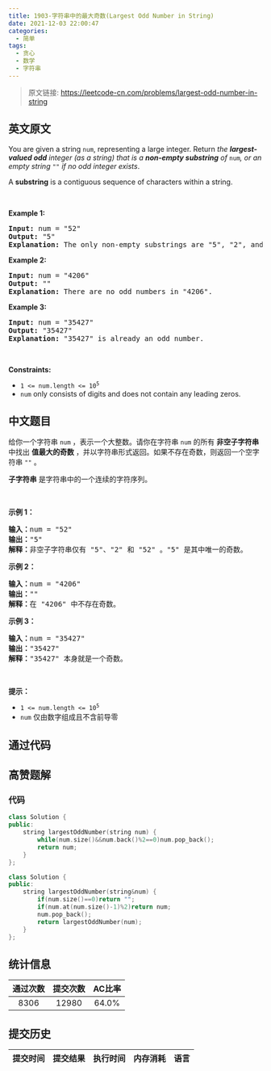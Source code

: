 ```yaml
---
title: 1903-字符串中的最大奇数(Largest Odd Number in String)
date: 2021-12-03 22:00:47
categories:
  - 简单
tags:
  - 贪心
  - 数学
  - 字符串
---
```


> 原文链接: https://leetcode-cn.com/problems/largest-odd-number-in-string


## 英文原文
<div><p>You are given a string <code>num</code>, representing a large integer. Return <em>the <strong>largest-valued odd</strong> integer (as a string) that is a <strong>non-empty substring</strong> of </em><code>num</code><em>, or an empty string </em><code>&quot;&quot;</code><em> if no odd integer exists</em>.</p>

<p>A <strong>substring</strong> is a contiguous sequence of characters within a string.</p>

<p>&nbsp;</p>
<p><strong>Example 1:</strong></p>

<pre>
<strong>Input:</strong> num = &quot;52&quot;
<strong>Output:</strong> &quot;5&quot;
<strong>Explanation:</strong> The only non-empty substrings are &quot;5&quot;, &quot;2&quot;, and &quot;52&quot;. &quot;5&quot; is the only odd number.
</pre>

<p><strong>Example 2:</strong></p>

<pre>
<strong>Input:</strong> num = &quot;4206&quot;
<strong>Output:</strong> &quot;&quot;
<strong>Explanation:</strong> There are no odd numbers in &quot;4206&quot;.
</pre>

<p><strong>Example 3:</strong></p>

<pre>
<strong>Input:</strong> num = &quot;35427&quot;
<strong>Output:</strong> &quot;35427&quot;
<strong>Explanation:</strong> &quot;35427&quot; is already an odd number.
</pre>

<p>&nbsp;</p>
<p><strong>Constraints:</strong></p>

<ul>
	<li><code>1 &lt;= num.length &lt;= 10<sup>5</sup></code></li>
	<li><code>num</code> only consists of digits and does not contain any leading zeros.</li>
</ul>
</div>

## 中文题目
<div><p>给你一个字符串 <code>num</code> ，表示一个大整数。请你在字符串 <code>num</code> 的所有 <strong>非空子字符串</strong> 中找出 <strong>值最大的奇数</strong> ，并以字符串形式返回。如果不存在奇数，则返回一个空字符串<em> </em><code>""</code><em> </em>。</p>

<p><strong>子字符串</strong> 是字符串中的一个连续的字符序列。</p>

<p> </p>

<p><strong>示例 1：</strong></p>

<pre>
<strong>输入：</strong>num = "52"
<strong>输出：</strong>"5"
<strong>解释：</strong>非空子字符串仅有 "5"、"2" 和 "52" 。"5" 是其中唯一的奇数。
</pre>

<p><strong>示例 2：</strong></p>

<pre>
<strong>输入：</strong>num = "4206"
<strong>输出：</strong>""
<strong>解释：</strong>在 "4206" 中不存在奇数。
</pre>

<p><strong>示例 3：</strong></p>

<pre>
<strong>输入：</strong>num = "35427"
<strong>输出：</strong>"35427"
<strong>解释：</strong>"35427" 本身就是一个奇数。
</pre>

<p> </p>

<p><strong>提示：</strong></p>

<ul>
	<li><code>1 <= num.length <= 10<sup>5</sup></code></li>
	<li><code>num</code> 仅由数字组成且不含前导零</li>
</ul>
</div>

## 通过代码
<RecoDemo>
</RecoDemo>


## 高赞题解
### 代码

```cpp [sol1-非递归]
class Solution {
public:
    string largestOddNumber(string num) {
        while(num.size()&&num.back()%2==0)num.pop_back();
        return num;
    }
};
```
```cpp [sol1-递归]
class Solution {
public:
    string largestOddNumber(string&num) {
        if(num.size()==0)return "";
        if(num.at(num.size()-1)%2)return num;
        num.pop_back();
        return largestOddNumber(num);
    }
};
```

## 统计信息
| 通过次数 | 提交次数 | AC比率 |
| :------: | :------: | :------: |
|    8306    |    12980    |   64.0%   |

## 提交历史
| 提交时间 | 提交结果 | 执行时间 |  内存消耗  | 语言 |
| :------: | :------: | :------: | :--------: | :--------: |
